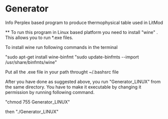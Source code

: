 # Generator
Info
Perplex based program to produce thermophysical table used in LitMod

** To run this program in Linux based platform you need to install "wine"
. This allows you to run *.exe files.

To install wine run following commands in the terminal

"sudo apt-get install wine-binfmt
"sudo update-binfmts --import /usr/share/binfmts/wine"



Put all the .exe file in your path throught ~/.bashsrc file
 

After you have done as suggested above, you run "Generator_LINUX" from the same directory.
You have to make it executable by changing it permission by running following command.

"chmod 755 Generator_LINUX"

then
"./Generator_LINUX"

 
